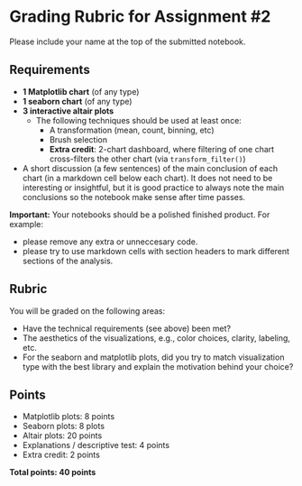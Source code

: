 # Grading Rubric for Assignment #2

Please include your name at the top of the submitted notebook.

## Requirements

- **1 Matplotlib chart** (of any type)
- **1 seaborn chart** (of any type)
- **3 interactive altair plots**
  - The following techniques should be used at least once:
    - A transformation (mean, count, binning, etc)
    - Brush selection
    - **Extra credit**: 2-chart dashboard, where filtering of one chart cross-filters the other chart (via `transform_filter()`)
- A short discussion (a few sentences) of the main conclusion of each chart
  (in a markdown cell below each chart). It does not need to be interesting or insightful, but it is good practice to always note the main conclusions so the notebook make sense after time passes.

**Important:** Your notebooks should be a polished finished product. For example:

- please remove any extra or unneccesary code.
- please try to use markdown cells with section headers to mark different sections of the analysis.

## Rubric

You will be graded on the following areas:

- Have the technical requirements (see above) been met?
- The aesthetics of the visualizations, e.g., color choices, clarity, labeling, etc.
- For the seaborn and matplotlib plots, did you try to match visualization type with the best library and explain the motivation behind your choice?

## Points

- Matplotlib plots: 8 points
- Seaborn plots: 8 plots
- Altair plots: 20 points
- Explanations / descriptive test: 4 points
- Extra credit: 2 points

**Total points: 40 points**
